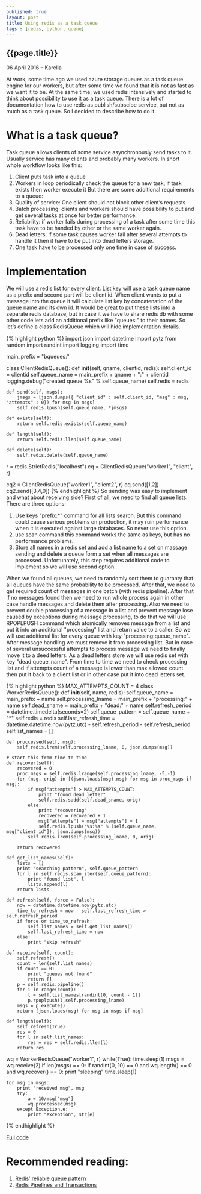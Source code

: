 ```yaml
--- 
published: true 
layout: post 
title: Using redis as a task queue 
tags : [redis, python, queue] 
--- 
```

 
 
## {{page.title}} 
 
 
 
 
<p class="meta">06 April 2016 &#8211; Karelia</p> 
 

At work, some time ago we used azure storage queues as a task queue engine for our workers, but after some time we found that it is not as fast as we want it to be. At the same time, we used redis intensively and started to think about possibility to use it as a task queue. There is a lot of documentation how to use redis as publish/subscibe service, but not as much as a task queue. 
So I decided to describe how to do it.  
 
# What is a task queue? 
Task queue allows clients of some service asynchronously send tasks to it. Usually service has many clients and probably many workers. In short whole workflow looks like this:
1. Client puts task into a queue
2. Workers in loop periodically check the queue for a new task, if task exists then worker execute it
But there are some additional requirements to a queue:
1. Quality of service: One client should not block other client’s requests
2. Batch processing: clients and workers should have possibility to put and get several tasks at once for better performance.
3. Reliability: if worker fails during processing of a task after some time this task have to be handed by other or the same worker again.
4. Dead letters: if some task causes worker fail after several attempts to handle it then it have to be put into dead letters storage.
5. One task have to be processed only one time in case of success. 

# Implementation
We will use a redis list for every client. List key will use a task queue name as a prefix and second part will be client id. When client wants to put a message into the queue it will calculate list key by concatenation of the queue name and its own id. It would be great to put these lists into a separate redis database, but in case it we have to share redis db with some other code lets add an additional prefix like "queues:" to their names. So let’s define a class RedisQueue which will hide implementation details.

{% highlight python %} 
import json
import datetime
import pytz
from random import randint
import logging
import time

main_prefix = "bqueues:"

class ClientRedisQueue():
    def __init__(self, qname, clientid, redis):
        self.client_id = clientid
        self.queue_name = main_prefix + qname + ":" + clientid
        logging.debug("created queue %s" % self.queue_name)
        self.redis = redis

    def send(self, msgs):
        jmsgs = [json.dumps({ "client_id" : self.client_id, "msg" : msg, "attempts" : 0}) for msg in msgs]
        self.redis.lpush(self.queue_name, *jmsgs)

    def exists(self):
        return self.redis.exists(self.queue_name)

    def length(self):
        return self.redis.llen(self.queue_name) 

    def delete(self):
        self.redis.delete(self.queue_name)

r = redis.StrictRedis("localhost")
cq = ClientRedisQueue("worker1", "client", r)

cq2 = ClientRedisQueue("worker1", "client2", r)
cq.send([1,2])
cq2.send([3,4,0])
{% endhighlight %} 
So sending was easy to implement and what about receiving side?
First of all, we need to find all queue lists. There are three options:
1. Use keys "prefix:*" command for all lists search. But this command could cause serious problems on production, it may ruin performance when it is executed against large databases. So never use this option.
2. use scan command this command works the same as keys, but has no performance problems.
3. Store all names in a redis set and add a list name to a set on massage sending and delete a queue form a set when all messages are processed. Unfortunately, this step requires additional code to implement so we will use second option.

When we found all queues, we need to randomly sort them to guaranty that all queues have the same probability to be processed. After that, we need to get required count of messages in one batch (with redis pipeline). After that if no messages found then we need to run whole process again in other case handle messages and delete them after processing. Also we need to prevent double processing of a message in a list and prevent message lose caused by exceptions during message processing, to do that we will use RPOPLPUSH command which atomically removes message from a list and put it into an additional "processing" list and return value to a caller. So we will use additional list for every queue with key "processing:queue_name". After message handling we must remove it from prccessing list. But in case of several unsuccessful attempts to process message we need to finally move it to a deed letters. As a dead letters store we will use redis set with key "dead:queue_name". From time to time we need to check processing list and if attempts count of a message is lower than max allowed count then put it back to a client list or in other case put it into dead letters set.

{% highlight python %} 
MAX_ATTEMPTS_COUNT = 4
class WorkerRedisQueue():
    def __init__(self, name, redis):
        self.queue_name = main_prefix + name
        self.processing_lname = main_prefix + "processing:" + name
        self.dead_sname = main_prefix + "dead:" + name
        self.refresh_period = datetime.timedelta(seconds=2)
        self.queue_pattern = self.queue_name + "*"
        self.redis = redis
        self.last_refresh_time = datetime.datetime.now(pytz.utc) - self.refresh_period - self.refresh_period
        self.list_names = []

    def proccessed(self, msg):
        self.redis.lrem(self.processing_lname, 0, json.dumps(msg))

    # start this from time to time
    def recover(self):
        recovered = 0
        proc_msgs = self.redis.lrange(self.processing_lname, -5,-1)
        for (msg, orig) in [(json.loads(msg),msg) for msg in proc_msgs if msg]:
            if msg["attempts"] > MAX_ATTEMPTS_COUNT:
                print "found dead letter"
                self.redis.sadd(self.dead_sname, orig)
            else:
                print "recovering"
                recovered = recovered + 1
                msg["attempts"] = msg["attempts"] + 1
                self.redis.lpush("%s:%s" % (self.queue_name, msg["client_id"]), json.dumps(msg))
            self.redis.lrem(self.processing_lname, 0, orig)

        return recovered

    def get_list_names(self):
        lists = []
        print "searching pattern", self.queue_pattern
        for l in self.redis.scan_iter(self.queue_pattern):
            print "found list", l
            lists.append(l)
        return lists

    def refresh(self, force = False):
        now = datetime.datetime.now(pytz.utc)
        time_to_refresh = now - self.last_refresh_time > self.refresh_period
        if force or time_to_refresh:
            self.list_names = self.get_list_names()
            self.last_refresh_time = now
        else:
            print "skip refresh"

    def receive(self, count):
        self.refresh()
        count = len(self.list_names)
        if count == 0:
            print "queues not found"
            return []
        p = self.redis.pipeline()
        for i in range(count):
            l = self.list_names[randint(0, count - 1)]
            p.rpoplpush(l,self.processing_lname)
        msgs = p.execute()
        return [json.loads(msg) for msg in msgs if msg]

    def length(self):
        self.refresh(True)
        res = 0
        for l in self.list_names:
            res = res + self.redis.llen(l)
        return res

wq = WorkerRedisQueue("worker1", r)
while(True):
    time.sleep(1)
    msgs = wq.receive(2)
    if len(msgs) == 0:
        if randint(0, 10) == 0 and wq.length() == 0 and wq.recover() == 0:
            print "sleeping"
            time.sleep(1)
            
    for msg in msgs:
        print "received msg", msg
        try:
            a = 10/msg["msg"]
            wq.proccessed(msg)
        except Exception,e: 
            print "exception", str(e)   

{% endhighlight %} 

[Full code](https://gist.github.com/hodzanassredin/d014d36ef9296c3343afcc4609c7b2fa)

# Recommended reading: 
1. [Redis’ reliable queue pattern](https://danielkokott.wordpress.com/2015/02/14/redis-reliable-queue-pattern/) 
2. [Redis Pipelines and Transactions](http://www.terminalstate.net/2011/05/redis-pipelines-and-transactions.html)
